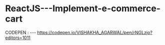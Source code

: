 # ReactJS---Implement-e-commerce-cart

CODEPEN : ---  https://codepen.io/VISHAKHA_AGARWAL/pen/rNGLzjo?editors=1011
